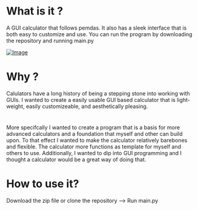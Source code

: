 

# What is it ?
A GUI calculator that follows pemdas. It also has a sleek interface that is both easy to customize and use. You can run the program by downloading the repository and running main.py

<a href="https://imgbb.com/"><img src="https://i.ibb.co/0fy10C7/Image.png" alt="Image" border="0"></a>


# Why ?
Calulators have a long history of being a stepping stone into working with GUIs. I wanted to create a easily usable GUI based calculator that is light-weight, easily customizeable, and aesthetically pleasing.
#
More specifcally I wanted to create a program that is a basis for more advanced calculators and a foundation that myself and other can build upon. To that effect I wanted to make the calculator relatively barebones and flexible. The calculator more functions as template for myself and others to use. Additionally, I wanted to dip into GUI programming and I thought a calculator would be a great way of doing that.

# How to use it?
Download the zip file or clone the repository --> Run main.py


